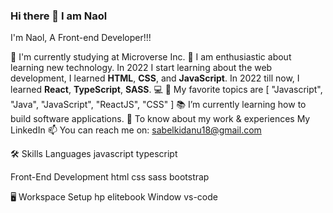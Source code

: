 ### Hi there 👋 I am Naol

I'm Naol, A Front-end Developer!!!

🔬 I'm currently studying at Microverse Inc.
🌱 I am enthusiastic about learning new technology. In 2022 I start learning about the web development, I learned **HTML**, **CSS**, and **JavaScript**. In 2022 till now, I learned **React**, **TypeScript**, **SASS**.
💻 💬 My favorite topics are [ "Javascript", "Java", "JavaScript", "ReactJS", "CSS" ]
📚 I’m currently learning how to build software applications.
📄 To know about my work & experiences My LinkedIn
📫 You can reach me on: sabelkidanu18@gmail.com

🛠️ Skills
Languages
javascript typescript

Front-End Development
html css sass bootstrap

🖥️ Workspace Setup
hp elitebook Window vs-code
